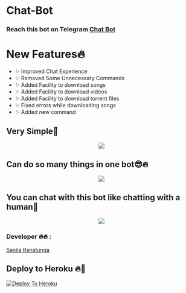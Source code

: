 # Chat-Bot
### Reach this bot on Telegram [Chat Bot](https://t.me/useful_powerful_chat_bot)

<h1> New Features🔥 </h1>

- ✨ Improved Chat Experience
- ✨ Removed Some Unnecessary Commands
- ✨ Added Facility to download songs
- ✨ Added Facility to download videos
- ✨ Added Facility to download torrent files
- ✨ Fixed errors while downloading songs
- ✨ Added new command 



<h2>Very Simple🙂</h2>

<p align="center">
  <img src="https://telegra.ph/file/dba198232d7cb5d93996c.jpg">
  

<h2>Can do so many things in one bot😎🔥</h2>
  
<p align="center">
  <img src="https://telegra.ph/file/9d03c094dc90f97208321.jpg">
  
  
<h2>You can chat with this bot like chatting with a human🤵</h2>
  
<p align="center">
  <img src="https://telegra.ph/file/ecb1f0bed0a7fbdded51a.jpg">


### Developer 🔥🔥 :

[Sanila Ranatunga](https://t.me/SanilaRanatunga)





## Deploy to Heroku 🔥🕺 


[![Deploy To Heroku](https://www.herokucdn.com/deploy/button.svg)](https://heroku.com/deploy?template=https://github.com/CrushMishu/Chat-Bot)


